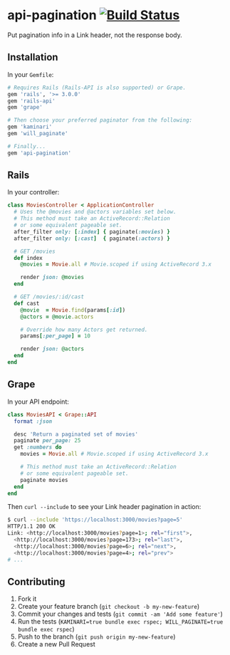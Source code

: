 # api-pagination [![Build Status](https://travis-ci.org/davidcelis/api-pagination.png)](https://travis-ci.org/davidcelis/api-pagination)

Put pagination info in a Link header, not the response body.

## Installation

In your `Gemfile`:

```ruby
# Requires Rails (Rails-API is also supported) or Grape.
gem 'rails', '>= 3.0.0'
gem 'rails-api'
gem 'grape'

# Then choose your preferred paginator from the following:
gem 'kaminari'
gem 'will_paginate'

# Finally...
gem 'api-pagination'
```

## Rails

In your controller:

```ruby
class MoviesController < ApplicationController
  # Uses the @movies and @actors variables set below.
  # This method must take an ActiveRecord::Relation
  # or some equivalent pageable set.
  after_filter only: [:index] { paginate(:movies) }
  after_filter only: [:cast]  { paginate(:actors) }

  # GET /movies
  def index
    @movies = Movie.all # Movie.scoped if using ActiveRecord 3.x

    render json: @movies
  end

  # GET /movies/:id/cast
  def cast
    @movie  = Movie.find(params[:id])
    @actors = @movie.actors

    # Override how many Actors get returned.
    params[:per_page] = 10

    render json: @actors
  end
end
```

## Grape

In your API endpoint:

```ruby
class MoviesAPI < Grape::API
  format :json

  desc 'Return a paginated set of movies'
  paginate per_page: 25
  get :numbers do
    movies = Movie.all # Movie.scoped if using ActiveRecord 3.x

    # This method must take an ActiveRecord::Relation
    # or some equivalent pageable set.
    paginate movies
  end
end
```

Then `curl --include` to see your Link header pagination in action:

```bash
$ curl --include 'https://localhost:3000/movies?page=5'
HTTP/1.1 200 OK
Link: <http://localhost:3000/movies?page=1>; rel="first">,
  <http://localhost:3000/movies?page=173>; rel="last">,
  <http://localhost:3000/movies?page=6>; rel="next">,
  <http://localhost:3000/movies?page=4>; rel="prev">
# ...
```

## Contributing

1. Fork it
2. Create your feature branch (`git checkout -b my-new-feature`)
3. Commit your changes and tests (`git commit -am 'Add some feature'`)
4. Run the tests (`KAMINARI=true bundle exec rspec; WILL_PAGINATE=true bundle exec rspec`)
5. Push to the branch (`git push origin my-new-feature`)
6. Create a new Pull Request

[kaminari]: https://github.com/amatsuda/kaminari
[will_paginate]: https://github.com/mislav/will_paginate
